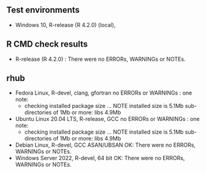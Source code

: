 ## Test environments
* Windows 10, R-release (R 4.2.0) (local),

## R CMD check results

- R-release (R 4.2.0) : There were no ERRORs, WARNINGs or NOTEs.

## rhub

- Fedora Linux, R-devel, clang, gfortran
  no ERRORs or WARNINGs : one note:
  * checking installed package size ... NOTE
  installed size is  5.1Mb
  sub-directories of 1Mb or more:
    libs   4.9Mb
- Ubuntu Linux 20.04 LTS, R-release, GCC
  no ERRORs or WARNINGs : one note:
  * checking installed package size ... NOTE
  installed size is  5.1Mb
  sub-directories of 1Mb or more:
    libs   4.9Mb
- Debian Linux, R-devel, GCC ASAN/UBSAN
  OK: There were no ERRORs, WARNINGs or NOTEs.
- Windows Server 2022, R-devel, 64 bit
  OK: There were no ERRORs, WARNINGs or NOTEs.



  
